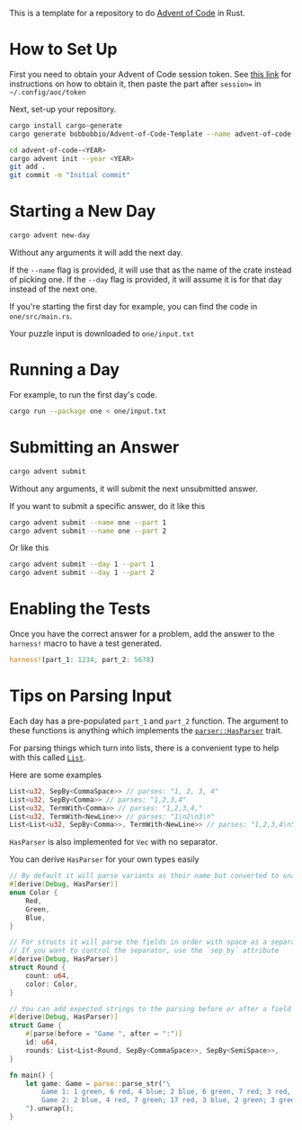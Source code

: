 This is a template for a repository to do [Advent of Code](http://adventofcode.com) in Rust.

# How to Set Up

First you need to obtain your Advent of Code session token. See [this
link](https://github.com/wimglenn/advent-of-code-wim/issues/1) for instructions on how to obtain it,
then paste the part after `session=` in `~/.config/aoc/token`

Next, set-up your repository.

```bash
cargo install cargo-generate
cargo generate bobbobbio/Advent-of-Code-Template --name advent-of-code-<YEAR>

cd advent-of-code-<YEAR>
cargo advent init --year <YEAR>
git add .
git commit -m "Initial commit"
```

# Starting a New Day

```bash
cargo advent new-day
```

Without any arguments it will add the next day.

If the `--name` flag is provided, it will use that as the name of the crate instead of picking one.
If the `--day` flag is provided, it will assume it is for that day instead of the next one.

If you're starting the first day for example, you can find the code in `one/src/main.rs`.

Your puzzle input is downloaded to `one/input.txt`

# Running a Day

For example, to run the first day's code.
```bash
cargo run --package one < one/input.txt
```

# Submitting an Answer

```bash
cargo advent submit
```
Without any arguments, it will submit the next unsubmitted answer.

If you want to submit a specific answer, do it like this

```bash
cargo advent submit --name one --part 1
cargo advent submit --name one --part 2
```

Or like this
```bash
cargo advent submit --day 1 --part 1
cargo advent submit --day 1 --part 2
```

# Enabling the Tests
Once you have the correct answer for a problem, add the answer to the `harness!` macro to have a
test generated.

```rust
harness!(part_1: 1234, part_2: 5678)
```

# Tips on Parsing Input
Each day has a pre-populated `part_1` and `part_2` function. The argument to these functions is
anything which implements the
[`parser::HasParser`](https://bobbobbio.github.io/advent-of-code-support/parse/trait.HasParser.html) trait.

For parsing things which turn into lists, there is a convenient type to help with this called
[`List`](https://bobbobbio.github.io/advent-of-code-support/parse/struct.List.html).

Here are some examples

```rust
List<u32, SepBy<CommaSpace>> // parses: "1, 2, 3, 4"
List<u32, SepBy<Comma>> // parses: "1,2,3,4"
List<u32, TermWith<Comma>> // parses: "1,2,3,4,"
List<u32, TermWith<NewLine>> // parses: "1\n2\n3\n"
List<List<u32, SepBy<Comma>>, TermWith<NewLine>> // parses: "1,2,3,4\n5,6,7,8"
```

`HasParser` is also implemented for `Vec` with no separator.

You can derive `HasParser` for your own types easily

```rust
// By default it will parse variants as their name but converted to snake_case
#[derive(Debug, HasParser)]
enum Color {
    Red,
    Green,
    Blue,
}

// For structs it will parse the fields in order with space as a separator
// If you want to control the separator, use the `sep_by` attribute
#[derive(Debug, HasParser)]
struct Round {
    count: u64,
    color: Color,
}

// You can add expected strings to the parsing before or after a field
#[derive(Debug, HasParser)]
struct Game {
    #[parse(before = "Game ", after = ":")]
    id: u64,
    rounds: List<List<Round, SepBy<CommaSpace>>, SepBy<SemiSpace>>,
}

fn main() {
    let game: Game = parse::parse_str("\
        Game 1: 1 green, 6 red, 4 blue; 2 blue, 6 green, 7 red; 3 red, 4 blue, 6 green; 3 green\n\
        Game 2: 2 blue, 4 red, 7 green; 17 red, 3 blue, 2 green; 3 green, 14 red, 1 blue\
    ").unwrap();
}
```
